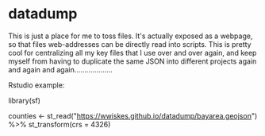# datadump
This is just a place for me to toss files. It's actually exposed as a webpage, so that files web-addresses can be directly read into scripts. This is pretty cool for centralizing all my key files that I use over and over again, and keep myself from having to duplicate the same JSON into different projects again and again and again...................

Rstudio example:

library(sf)

counties <- st_read("https://wwiskes.github.io/datadump/bayarea.geojson") %>% st_transform(crs = 4326)
